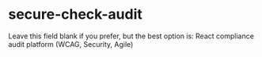# secure-check-audit
Leave this field blank if you prefer, but the best option is: React compliance audit platform (WCAG, Security, Agile)
